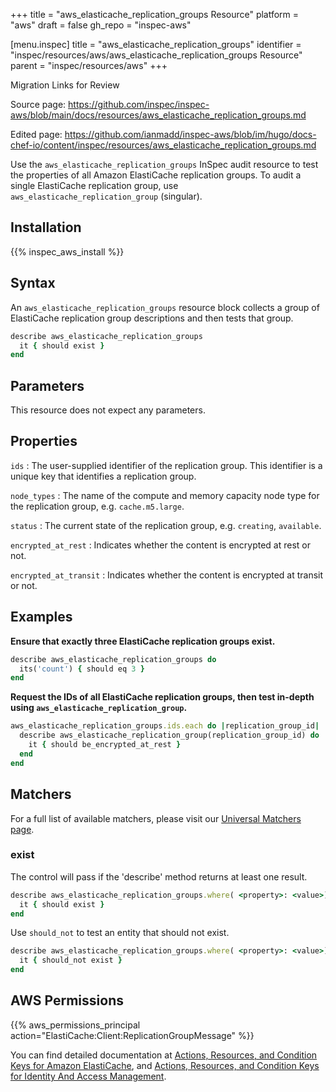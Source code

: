 +++
title = "aws_elasticache_replication_groups Resource"
platform = "aws"
draft = false
gh_repo = "inspec-aws"

[menu.inspec]
title = "aws_elasticache_replication_groups"
identifier = "inspec/resources/aws/aws_elasticache_replication_groups Resource"
parent = "inspec/resources/aws"
+++

<div class="admonition-note">
<p class="admonition-note-title">Migration Links for Review</p>
<div class="admonition-note-text">
<p>Source page: <a href="https://github.com/inspec/inspec-aws/blob/main/docs/resources/aws_elasticache_replication_groups.md">https://github.com/inspec/inspec-aws/blob/main/docs/resources/aws_elasticache_replication_groups.md</a></p>
<p>Edited page: <a href="https://github.com/ianmadd/inspec-aws/blob/im/hugo/docs-chef-io/content/inspec/resources/aws_elasticache_replication_groups.md">https://github.com/ianmadd/inspec-aws/blob/im/hugo/docs-chef-io/content/inspec/resources/aws_elasticache_replication_groups.md</a></p>
</div>
</div>


Use the `aws_elasticache_replication_groups` InSpec audit resource to test the properties of all Amazon ElastiCache replication groups. To audit a single ElastiCache replication group, use `aws_elasticache_replication_group` (singular).

## Installation

{{% inspec_aws_install %}}

## Syntax

An `aws_elasticache_replication_groups` resource block collects a group of ElastiCache replication group descriptions and then tests that group.

```ruby
describe aws_elasticache_replication_groups
  it { should exist }
end
```

## Parameters

This resource does not expect any parameters.

## Properties

`ids`
: The user-supplied identifier of the replication group. This identifier is a unique key that identifies a replication group.

`node_types`
: The name of the compute and memory capacity node type for the replication group, e.g. `cache.m5.large`.

`status`
: The current state of the replication group, e.g. `creating`, `available`.

`encrypted_at_rest`
: Indicates whether the content is encrypted at rest or not.

`encrypted_at_transit`
: Indicates whether the content is encrypted at transit or not.

## Examples

**Ensure that exactly three ElastiCache replication groups exist.**

```ruby
describe aws_elasticache_replication_groups do
  its('count') { should eq 3 }
end
```

**Request the IDs of all ElastiCache replication groups, then test in-depth using `aws_elasticache_replication_group`.**

```ruby
aws_elasticache_replication_groups.ids.each do |replication_group_id|
  describe aws_elasticache_replication_group(replication_group_id) do
    it { should be_encrypted_at_rest }
  end
end
```

## Matchers

For a full list of available matchers, please visit our [Universal Matchers page](https://www.inspec.io/docs/reference/matchers/).

### exist

The control will pass if the 'describe' method returns at least one result.

```ruby
describe aws_elasticache_replication_groups.where( <property>: <value>) do
  it { should exist }
end
```

Use `should_not` to test an entity that should not exist.

```ruby
describe aws_elasticache_replication_groups.where( <property>: <value>) do
  it { should_not exist }
end
```

## AWS Permissions

{{% aws_permissions_principal action="ElastiCache:Client:ReplicationGroupMessage" %}}

You can find detailed documentation at [Actions, Resources, and Condition Keys for Amazon ElastiCache](https://docs.aws.amazon.com/IAM/latest/UserGuide/list_amazonelasticache.html), and [Actions, Resources, and Condition Keys for Identity And Access Management](https://docs.aws.amazon.com/IAM/latest/UserGuide/list_identityandaccessmanagement.html).